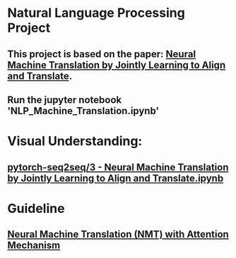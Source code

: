 # Natural Language Processing Project
## This project is based on the paper: [Neural Machine Translation by Jointly Learning to Align and Translate](https://arxiv.org/abs/1409.0473).
## Run the jupyter notebook 'NLP_Machine_Translation.ipynb'

# Visual Understanding:
## [pytorch-seq2seq/3 - Neural Machine Translation by Jointly Learning to Align and Translate.ipynb](https://github.com/bentrevett/pytorch-seq2seq/blob/master/3%20-%20Neural%20Machine%20Translation%20by%20Jointly%20Learning%20to%20Align%20and%20Translate.ipynb)

# Guideline
## [Neural Machine Translation (NMT) with Attention Mechanism](https://towardsdatascience.com/neural-machine-translation-nmt-with-attention-mechanism-5e59b57bd2ac)
 
